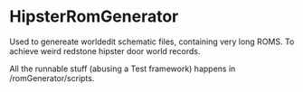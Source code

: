 # HipsterRomGenerator
Used to genereate worldedit schematic files, containing very long ROMS.
To achieve weird redstone hipster door world records.

All the runnable stuff (abusing a Test framework) happens in /romGenerator/scripts.

